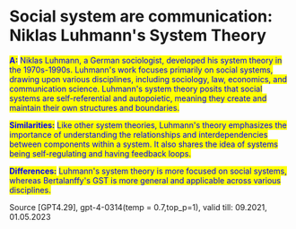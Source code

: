 # Social system are communication: Niklas Luhmann's System Theory

<mark style="color:blue;">**A:**</mark> <mark style="color:blue;"></mark><mark style="color:blue;">Niklas Luhmann, a German sociologist, developed his system theory in the 1970s-1990s. Luhmann's work focuses primarily on social systems, drawing upon various disciplines, including sociology, law, economics, and communication science. Luhmann's system theory posits that social systems are self-referential and autopoietic, meaning they create and maintain their own structures and boundaries.</mark>

<mark style="color:blue;">**Similarities:**</mark> <mark style="color:blue;"></mark><mark style="color:blue;">Like other system theories, Luhmann's theory emphasizes the importance of understanding the relationships and interdependencies between components within a system. It also shares the idea of systems being self-regulating and having feedback loops.</mark>

<mark style="color:blue;">**Differences:**</mark> <mark style="color:blue;"></mark><mark style="color:blue;">Luhmann's system theory is more focused on social systems, whereas Bertalanffy's GST is more general and applicable across various disciplines.</mark>

Source \[GPT4.29], gpt-4-0314(temp = 0.7,top\_p=1), valid till: 09.2021, 01.05.2023

